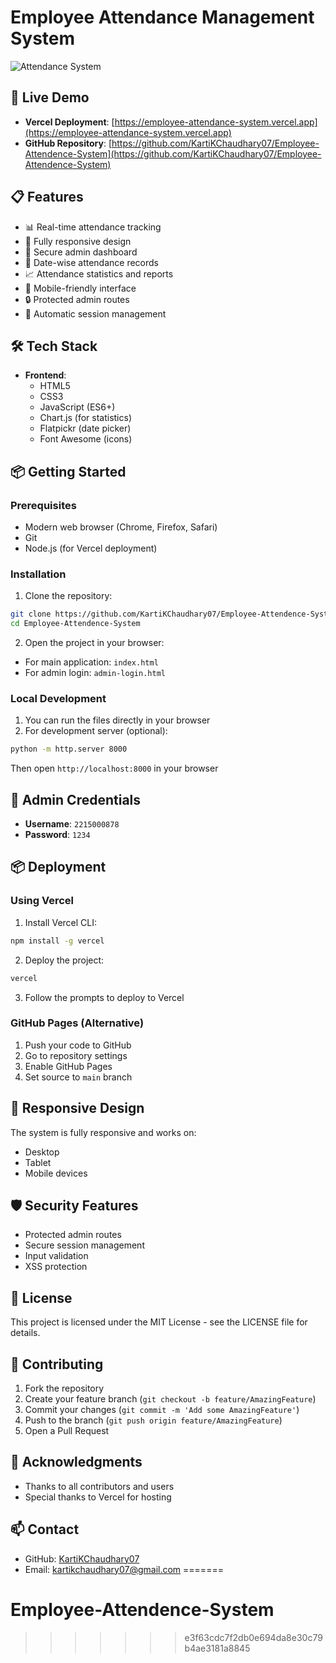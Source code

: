# Employee Attendance Management System

![Attendance System](https://github.com/KartiKChaudhary07/Employee-Attendence-System/blob/main/screenshot.png)

## 🚀 Live Demo

- **Vercel Deployment**: [https://employee-attendance-system.vercel.app](https://employee-attendance-system.vercel.app)
- **GitHub Repository**: [https://github.com/KartiKChaudhary07/Employee-Attendence-System](https://github.com/KartiKChaudhary07/Employee-Attendence-System)

## 📋 Features

- 📊 Real-time attendance tracking
- 📱 Fully responsive design
- 🔐 Secure admin dashboard
- 📅 Date-wise attendance records
- 📈 Attendance statistics and reports
- 📱 Mobile-friendly interface
- 🔒 Protected admin routes
- 🔄 Automatic session management

## 🛠️ Tech Stack

- **Frontend**:
  - HTML5
  - CSS3
  - JavaScript (ES6+)
  - Chart.js (for statistics)
  - Flatpickr (date picker)
  - Font Awesome (icons)

## 📦 Getting Started

### Prerequisites

- Modern web browser (Chrome, Firefox, Safari)
- Git
- Node.js (for Vercel deployment)

### Installation

1. Clone the repository:
```bash
git clone https://github.com/KartiKChaudhary07/Employee-Attendence-System.git
cd Employee-Attendence-System
```

2. Open the project in your browser:
- For main application: `index.html`
- For admin login: `admin-login.html`

### Local Development

1. You can run the files directly in your browser
2. For development server (optional):
```bash
python -m http.server 8000
```
Then open `http://localhost:8000` in your browser

## 🔐 Admin Credentials

- **Username**: `2215000878`
- **Password**: `1234`

## 📦 Deployment

### Using Vercel

1. Install Vercel CLI:
```bash
npm install -g vercel
```

2. Deploy the project:
```bash
vercel
```

3. Follow the prompts to deploy to Vercel

### GitHub Pages (Alternative)

1. Push your code to GitHub
2. Go to repository settings
3. Enable GitHub Pages
4. Set source to `main` branch

## 📱 Responsive Design

The system is fully responsive and works on:
- Desktop
- Tablet
- Mobile devices

## 🛡️ Security Features

- Protected admin routes
- Secure session management
- Input validation
- XSS protection

## 📝 License

This project is licensed under the MIT License - see the LICENSE file for details.

## 👥 Contributing

1. Fork the repository
2. Create your feature branch (`git checkout -b feature/AmazingFeature`)
3. Commit your changes (`git commit -m 'Add some AmazingFeature'`)
4. Push to the branch (`git push origin feature/AmazingFeature`)
5. Open a Pull Request

## 🙏 Acknowledgments

- Thanks to all contributors and users
- Special thanks to Vercel for hosting

## 📫 Contact

- GitHub: [KartiKChaudhary07](https://github.com/KartiKChaudhary07)
- Email: kartikchaudhary07@gmail.com
=======
# Employee-Attendence-System
>>>>>>> e3f63cdc7f2db0e694da8e30c79b4ae3181a8845
